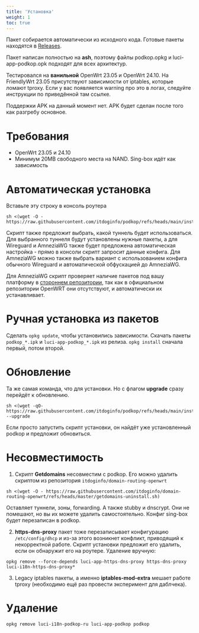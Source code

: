 ```yaml
---
title: 'Установка'
weight: 1
toc: true
---
```


Пакет собирается автоматически из исходного кода. Готовые пакеты находятся в [Releases](https://github.com/itdoginfo/podkop/releases).

Пакет написан полностью на **ash**, поэтому файлы podkop.opkg и luci-app-podkop.opk подходят для всех архитектур.

Тестировался на **ванильной** OpenWrt 23.05 и OpenWrt 24.10.
На FriendlyWrt 23.05 присутствуют зависимости от iptables, которые ломают tproxy. Если у вас появляется warning про это в логах, следуйте инструкции по приведённой там ссылке.

Поддержки APK на данный момент нет. APK будет сделан после того как разгребу основное.

# Требования
- OpenWrt 23.05 и 24.10
- Минимум 20MB свободного места на NAND. Sing-box идёт как зависимость

# Автоматическая установка
Вставьте эту строку в консоль роутера
```
sh <(wget -O - https://raw.githubusercontent.com/itdoginfo/podkop/refs/heads/main/install.sh)
```

Скрипт также предложит выбрать, какой туннель будет использоваться. Для выбранного туннеля будут установлены нужные пакеты, а для Wireguard и AmneziaWG также будет предложена автоматическая настройка - прямо в консоли скрипт запросит данные конфига. Для AmneziaWG можно также выбрать вариант с использованием конфига обычного Wireguard и автоматической обфускацией до AmneziaWG.

Для AmneziaWG скрипт проверяет наличие пакетов под вашу платформу в [стороннем репозитории](https://github.com/Slava-Shchipunov/awg-openwrt/releases), так как в официальном репозитории OpenWRT они отсутствуют, и автоматически их устанавливает.

# Ручная установка из пакетов
Сделать `opkg update`, чтобы установились зависимости.
Скачать пакеты `podkop_*.ipk` и `luci-app-podkop_*.ipk` из релиза. `opkg install` сначала первый, потом второй.

# Обновление
Та же самая команда, что для установки. Но с флагом **upgrade** сразу перейдёт к обновлению.
```
sh <(wget -qO- https://raw.githubusercontent.com/itdoginfo/podkop/refs/heads/main/install.sh) --upgrade
```

Если просто запустить скрипт установки, он найдёт уже установленный podkop и предложит обновиться.

# Несовместимость
1. Скрипт **Getdomains** несовместим с podkop. Его можно удалить скриптом из репозитория `itdoginfo/domain-routing-openwrt`
```
sh <(wget -O - https://raw.githubusercontent.com/itdoginfo/domain-routing-openwrt/refs/heads/master/getdomains-uninstall.sh)
```

Оставляет туннели, зоны, forwarding. А также stubby и dnscrypt. Они не помешают, но вы их можете удалить самостоятельно. Конфиг sing-box будет перезаписан в podkop.

2. **https-dns-proxy** пакет тоже перезаписывает конфигурацию `/etc/config/dhcp` и из-за этого возникнет конфликт, приводящий к некорректной работе. Скрипт установки предложит его удалить, если он обнаружит его на роутере. Удаление вручную:
```
opkg remove --force-depends luci-app-https-dns-proxy https-dns-proxy luci-i18n-https-dns-proxy*
```

3. Legacy iptables пакеты, а именно **iptables-mod-extra** мешает работе tproxy (необходимо ещё раз провести эксперимент для даблчека).

# Удаление
```
opkg remove luci-i18n-podkop-ru luci-app-podkop podkop
```